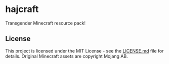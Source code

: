 # hajcraft

Transgender Minecraft resource pack!

## License

This project is licensed under the MIT License - see the [LICENSE.md](LICENSE.md) file for details. Original Minecraft assets are copyright Mojang AB.
